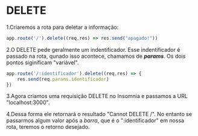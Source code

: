 # DELETE

1.Criaremos a rota para deletar a informação:

```js
app.route('/').delete((req,res) => res.send("apagado!"))

```

2.O DELETE pede geralmente um indentificador. Esse indentificador é passado na rota, qunado isso acontece, chamamos de ***params***. Os dois pontos siginificam "variável".

```js
app.route('/:identificador').delete((req,res) => {
    res.send(req.params.identificador)
})
```

3.Agora criamos uma requisição DELETE no Insomnia e passamos a URL "localhost:3000".

4.Dessa forma ele retornará o resultado "Cannot DELETE /". No entanto se passarmos algum valor após a *barra*, que é o ":identificador" em nossa rota, teremos o retorno desejado.
